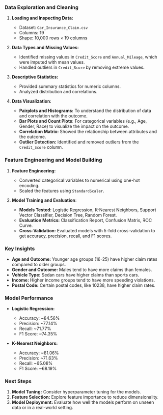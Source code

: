 
### Data Exploration and Cleaning
1. **Loading and Inspecting Data:**
   - Dataset: `Car_Insurance_Claim.csv`
   - Columns: 19
   - Shape: 10,000 rows × 19 columns

2. **Data Types and Missing Values:**
   - Identified missing values in `Credit_Score` and `Annual_Mileage`, which were imputed with mean values.
   - Handled outliers in `Credit_Score` by removing extreme values.

3. **Descriptive Statistics:**
   - Provided summary statistics for numeric columns.
   - Analyzed distribution and correlations.

4. **Data Visualization:**
   - **Pairplots and Histograms:** To understand the distribution of data and correlation with the outcome.
   - **Bar Plots and Count Plots:** For categorical variables (e.g., Age, Gender, Race) to visualize the impact on the outcome.
   - **Correlation Matrix:** Showed the relationship between attributes and the outcome.
   - **Outlier Detection:** Identified and removed outliers from the `Credit_Score` column.

### Feature Engineering and Model Building
1. **Feature Engineering:**
   - Converted categorical variables to numerical using one-hot encoding.
   - Scaled the features using `StandardScaler`.

2. **Model Training and Evaluation:**
   - **Models Tested:** Logistic Regression, K-Nearest Neighbors, Support Vector Classifier, Decision Tree, Random Forest.
   - **Evaluation Metrics:** Classification Report, Confusion Matrix, ROC Curve.
   - **Cross-Validation:** Evaluated models with 5-fold cross-validation to get accuracy, precision, recall, and F1 scores.

### Key Insights
- **Age and Outcome:** Younger age groups (16-25) have higher claim rates compared to older groups.
- **Gender and Outcome:** Males tend to have more claims than females.
- **Vehicle Type:** Sedan cars have higher claims than sports cars.
- **Income:** Higher income groups tend to have more speeding violations.
- **Postal Code:** Certain postal codes, like 10238, have higher claim rates.

### Model Performance
- **Logistic Regression:**
  - Accuracy: ~84.56%
  - Precision: ~77.14%
  - Recall: ~71.77%
  - F1 Score: ~74.35%

- **K-Nearest Neighbors:**
  - Accuracy: ~81.06%
  - Precision: ~71.63%
  - Recall: ~65.08%
  - F1 Score: ~68.19%

### Next Steps
1. **Model Tuning:** Consider hyperparameter tuning for the models.
2. **Feature Selection:** Explore feature importance to reduce dimensionality.
3. **Model Deployment:** Evaluate how well the models perform on unseen data or in a real-world setting.

